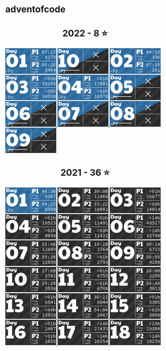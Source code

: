 # adventofcode

<!-- AOC TILES BEGIN -->
<h1 align="center">
  2022 - 8 ⭐
</h1>
<a href="2022/day1/input_reader.py">
  <img src="Media/2022/01.png" width="161px">
</a>
<a href="2022/day10/day10.py">
  <img src="Media/2022/10.png" width="161px">
</a>
<a href="2022/day2/day2.py">
  <img src="Media/2022/02.png" width="161px">
</a>
<a href="2022/day3/day3.py">
  <img src="Media/2022/03.png" width="161px">
</a>
<a href="2022/day4/input_reader.py">
  <img src="Media/2022/04.png" width="161px">
</a>
<a href="2022/day5/input_reader.py">
  <img src="Media/2022/05.png" width="161px">
</a>
<a href="2022/day6/day6.py">
  <img src="Media/2022/06.png" width="161px">
</a>
<a href="2022/day7/day7.py">
  <img src="Media/2022/07.png" width="161px">
</a>
<a href="2022/day8/day8.py">
  <img src="Media/2022/08.png" width="161px">
</a>
<a href="2022/day9/day9.py">
  <img src="Media/2022/09.png" width="161px">
</a>
<h1 align="center">
  2021 - 36 ⭐
</h1>
<a href="2021/day1/input_reader.py">
  <img src="Media/2021/01.png" width="161px">
</a>
<a href="None">
  <img src="Media/2021/02.png" width="161px">
</a>
<a href="None">
  <img src="Media/2021/03.png" width="161px">
</a>
<a href="None">
  <img src="Media/2021/04.png" width="161px">
</a>
<a href="None">
  <img src="Media/2021/05.png" width="161px">
</a>
<a href="None">
  <img src="Media/2021/06.png" width="161px">
</a>
<a href="None">
  <img src="Media/2021/07.png" width="161px">
</a>
<a href="None">
  <img src="Media/2021/08.png" width="161px">
</a>
<a href="None">
  <img src="Media/2021/09.png" width="161px">
</a>
<a href="None">
  <img src="Media/2021/10.png" width="161px">
</a>
<a href="None">
  <img src="Media/2021/11.png" width="161px">
</a>
<a href="None">
  <img src="Media/2021/12.png" width="161px">
</a>
<a href="None">
  <img src="Media/2021/13.png" width="161px">
</a>
<a href="None">
  <img src="Media/2021/14.png" width="161px">
</a>
<a href="None">
  <img src="Media/2021/15.png" width="161px">
</a>
<a href="None">
  <img src="Media/2021/16.png" width="161px">
</a>
<a href="None">
  <img src="Media/2021/17.png" width="161px">
</a>
<a href="None">
  <img src="Media/2021/18.png" width="161px">
</a>
<!-- AOC TILES END -->

